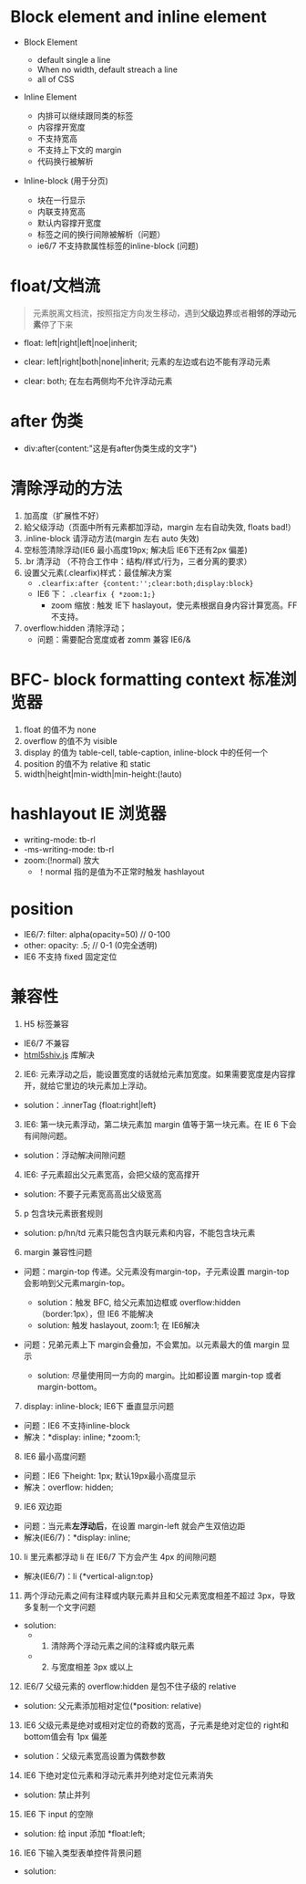 # Block element and inline element
- Block Element
	+ default single a line
	+ When no width, default streach a line
	+ all of CSS
- Inline Element
	+ 内排可以继续跟同类的标签
	+ 内容撑开宽度
	+ 不支持宽高
	+ 不支持上下文的 margin
	+ 代码换行被解析

- Inline-block (用于分页)
	+ 块在一行显示
	+ 内联支持宽高
	+ 默认内容撑开宽度
	+ 标签之间的换行间隙被解析（问题）
	+ ie6/7 不支持款属性标签的inline-block (问题)

# float/文档流
> 元素脱离文档流，按照指定方向发生移动，遇到**父级边界**或者**相邻的浮动元素**停了下来
- float: left|right|left|noe|inherit;

- clear: left|right|both|none|inherit; 元素的左边或右边不能有浮动元素
- clear: both; 在左右两侧均不允许浮动元素

# after 伪类
- div:after{content:"这是有after伪类生成的文字"}

# 清除浮动的方法
1. 加高度（扩展性不好）
2. 給父级浮动（页面中所有元素都加浮动，margin 左右自动失效, floats bad!）
3. .inline-block 请浮动方法(margin 左右 auto 失效)
4. 空标签清除浮动(IE6 最小高度19px; 解决后 IE6下还有2px 偏差)
5. .br 清浮动 （不符合工作中：结构/样式/行为，三者分离的要求）
6. 设置父元素(.clearfix)样式：最佳解决方案
	+ `.clearfix:after {content:'';clear:both;display:block}`
	+ IE6 下： `.clearfix { *zoom:1;}`
		* zoom 缩放 : 触发 IE下 haslayout，使元素根据自身内容计算宽高。FF 不支持。
7. overflow:hidden 清除浮动；
	+ 问题：需要配合宽度或者 zomm 兼容 IE6/&

# BFC- block formatting context 标准浏览器
1. float 的值不为 none
2. overflow 的值不为 visible
3. display 的值为 table-cell, table-caption, inline-block 中的任何一个
4. position 的值不为 relative 和 static
5. width|height|min-width|min-height:(!auto)

# hashlayout IE 浏览器
- writing-mode: tb-rl
- -ms-writing-mode: tb-rl
- zoom:(!normal) 放大
	+ ！normal 指的是值为不正常时触发 hashlayout

# position
- IE6/7: filter: alpha(opacity=50) // 0-100
- other: opacity: .5; // 0-1 (0完全透明)
- IE6 不支持 fixed 固定定位


# 兼容性
1. H5 标签兼容
- IE6/7 不兼容
- [html5shiv.js](https://github.com/aFarkas/html5shiv) 库解决

2. IE6: 元素浮动之后，能设置宽度的话就给元素加宽度。如果需要宽度是内容撑开，就给它里边的块元素加上浮动。
- solution：.innerTag {float:right|left}

3. IE6: 第一块元素浮动，第二块元素加 margin 值等于第一块元素。在 IE 6 下会有间隙问题。
- solution：浮动解决间隙问题

4. IE6: 子元素超出父元素宽高，会把父级的宽高撑开
- solution: 不要子元素宽高高出父级宽高

5. p 包含块元素嵌套规则
- solution: p/hn/td 元素只能包含内联元素和内容，不能包含块元素

6. margin 兼容性问题
- 问题：margin-top 传递。父元素没有margin-top，子元素设置 margin-top 会影响到父元素margin-top。
	+ solution：触发 BFC, 给父元素加边框或 overflow:hidden（border:1px），但 IE6 不能解决
	+ solution: 触发 haslayout, zoom:1; 在 IE6解决 

- 问题：兄弟元素上下 margin会叠加，不会累加。以元素最大的值 margin 显示
	+ solution: 尽量使用同一方向的 margin。比如都设置 margin-top 或者 margin-bottom。

7. display: inline-block; IE6下 垂直显示问题
- 问题：IE6 不支持inline-block
- 解决：*display: inline; *zoom:1;

8. IE6 最小高度问题
- 问题：IE6 下height: 1px; 默认19px最小高度显示
- 解决：overflow: hidden;

9. IE6 双边距
- 问题：当元素**左浮动后**，在设置 margin-left 就会产生双倍边距
- 解决(IE6/7)：*display: inline;

10. li 里元素都浮动 li 在 IE6/7 下方会产生 4px 的间隙问题
- 解决(IE6/7)：li {*vertical-align:top}

11. 两个浮动元素之间有注释或内联元素并且和父元素宽度相差不超过 3px，导致多复制一个文字问题
- solution: 
	+ 1. 清除两个浮动元素之间的注释或内联元素
	+ 2. 与宽度相差 3px 或以上

12. IE6/7 父级元素的 overflow:hidden 是包不住子级的 relative
- solution: 父元素添加相对定位(*position: relative)

13. IE6 父级元素是绝对或相对定位的奇数的宽高，子元素是绝对定位的 right和bottom值会有 1px 偏差
- solution：父级元素宽高设置为偶数参数

14. IE6 下绝对定位元素和浮动元素并列绝对定位元素消失
- solution: 禁止并列

15. IE6 下 input 的空隙
- solution: 给 input 添加 *float:left;

16. IE6 下输入类型表单控件背景问题
- solution:
